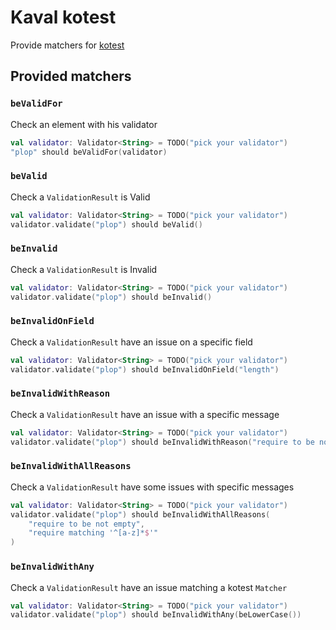 ---
---

# Kaval kotest

Provide matchers for [kotest](https://github.com/kotest/kotest)

## Provided matchers

### `beValidFor`

Check an element with his validator

```kotlin
val validator: Validator<String> = TODO("pick your validator")
"plop" should beValidFor(validator)
```

### `beValid`

Check a `ValidationResult` is Valid

```kotlin
val validator: Validator<String> = TODO("pick your validator")
validator.validate("plop") should beValid()
```

### `beInvalid`

Check a `ValidationResult` is Invalid

```kotlin
val validator: Validator<String> = TODO("pick your validator")
validator.validate("plop") should beInvalid()
```

### `beInvalidOnField`

Check a `ValidationResult` have an issue on a specific field

```kotlin
val validator: Validator<String> = TODO("pick your validator")
validator.validate("plop") should beInvalidOnField("length")
```

### `beInvalidWithReason`

Check a `ValidationResult` have an issue with a specific message

```kotlin
val validator: Validator<String> = TODO("pick your validator")
validator.validate("plop") should beInvalidWithReason("require to be not empty")
```

### `beInvalidWithAllReasons`

Check a `ValidationResult` have some issues with specific messages

```kotlin
val validator: Validator<String> = TODO("pick your validator")
validator.validate("plop") should beInvalidWithAllReasons(
    "require to be not empty",
    "require matching '^[a-z]*$'"
)
```

### `beInvalidWithAny`

Check a `ValidationResult` have an issue matching a kotest `Matcher`

```kotlin
val validator: Validator<String> = TODO("pick your validator")
validator.validate("plop") should beInvalidWithAny(beLowerCase())
```

